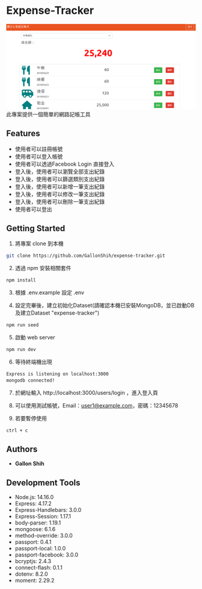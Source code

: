 # Expense-Tracker
![image](./public/image/snapshot_home_page.PNG)
此專案提供一個簡單的網路記帳工具
## Features
* 使用者可以註冊帳號
* 使用者可以登入帳號
* 使用者可以透過Facebook Login 直接登入
* 登入後，使用者可以瀏覽全部支出紀錄
* 登入後，使用者可以篩選類別支出紀錄
* 登入後，使用者可以新增一筆支出紀錄
* 登入後，使用者可以修改一筆支出紀錄
* 登入後，使用者可以刪除一筆支出紀錄
* 使用者可以登出

## Getting Started
1. 將專案 clone 到本機
```bash
git clone https://github.com/GallonShih/expense-tracker.git
```
2. 透過 npm 安裝相關套件
```bash
npm install
```
3. 根據 .env.example 設定 .env

4. 設定完畢後，建立初始化Dataset(請確認本機已安裝MongoDB，並已啟動DB及建立Dataset "expense-tracker")
```bash
npm run seed
```
5. 啟動 web server
```bash
npm run dev
```
6. 等待終端機出現
```bash
Express is listening on localhost:3000
mongodb connected!
```
7. 於網址輸入 http://localhost:3000/users/login ，進入登入頁

8. 可以使用測試帳號，Email：user1@example.com，密碼：12345678

9. 若要暫停使用
```bash
ctrl + c
```

## Authors

* **Gallon Shih**

## Development Tools

* Node.js: 14.16.0
* Express: 4.17.2
* Express-Handlebars: 3.0.0
* Express-Session: 1.17.1
* body-parser: 1.19.1
* mongoose: 6.1.6
* method-override: 3.0.0
* passport: 0.4.1
* passport-local: 1.0.0
* passport-facebook: 3.0.0
* bcryptjs: 2.4.3
* connect-flash: 0.1.1
* dotenv: 8.2.0
* moment: 2.29.2
